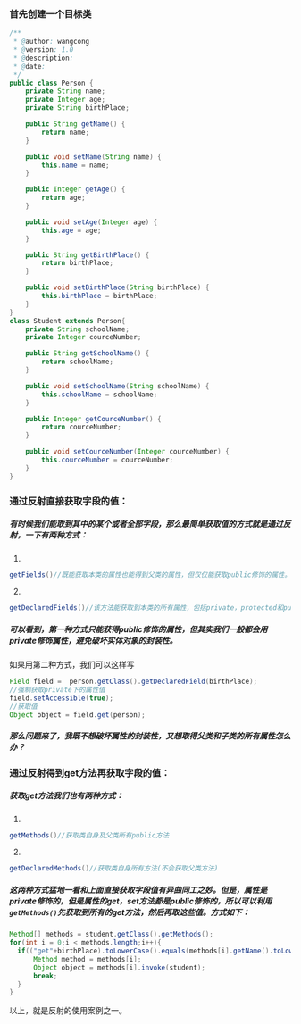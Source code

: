 ### 首先创建一个目标类  
```java
/**
 * @author: wangcong
 * @version: 1.0
 * @description:
 * @date: 
 */
public class Person {
    private String name;
    private Integer age;
    private String birthPlace;

    public String getName() {
        return name;
    }

    public void setName(String name) {
        this.name = name;
    }

    public Integer getAge() {
        return age;
    }

    public void setAge(Integer age) {
        this.age = age;
    }

    public String getBirthPlace() {
        return birthPlace;
    }

    public void setBirthPlace(String birthPlace) {
        this.birthPlace = birthPlace;
    }
}
class Student extends Person{
    private String schoolName;
    private Integer courceNumber;

    public String getSchoolName() {
        return schoolName;
    }

    public void setSchoolName(String schoolName) {
        this.schoolName = schoolName;
    }

    public Integer getCourceNumber() {
        return courceNumber;
    }

    public void setCourceNumber(Integer courceNumber) {
        this.courceNumber = courceNumber;
    }
}

```

### 通过反射直接获取字段的值：
##### 有时候我们能取到其中的某个或者全部字段，那么最简单获取值的方式就是通过反射，一下有两种方式：
1. 
```java
getFields()//既能获取本类的属性也能得到父类的属性，但仅仅能获取public修饰的属性。
```
2. 
```java
getDeclaredFields()//该方法能获取到本类的所有属性，包括private，protected和public，但不能获取到继承的父类的属性。
```
##### 可以看到，第一种方式只能获得public修饰的属性，但其实我们一般都会用private修饰属性，避免破坏实体对象的封装性。
如果用第二种方式，我们可以这样写
```java
Field field =  person.getClass().getDeclaredField(birthPlace);
//强制获取private下的属性值
field.setAccessible(true);
//获取值
Object object = field.get(person);
```
##### 那么问题来了，我既不想破坏属性的封装性，又想取得父类和子类的所有属性怎么办？

### 通过反射得到get方法再获取字段的值：
##### 获取get方法我们也有两种方式：
1.
```java
getMethods()//获取类自身及父类所有public方法
```
2. 
```java
getDeclaredMethods()//获取类自身所有方法(不会获取父类方法)
```
##### 这两种方式猛地一看和上面直接获取字段值有异曲同工之妙。但是，属性是private修饰的，但是属性的get，set方法都是public修饰的，所以可以利用`getMethods()`先获取到所有的get方法，然后再取这些值。方式如下：
```java
Method[] methods = student.getClass().getMethods();
for(int i = 0;i < methods.length;i++){
  if(("get"+birthPlace).toLowerCase().equals(methods[i].getName().toLowerCase())){
      Method method = methods[i];
      Object object = methods[i].invoke(student);
      break;
  }
}
```

以上，就是反射的使用案例之一。
